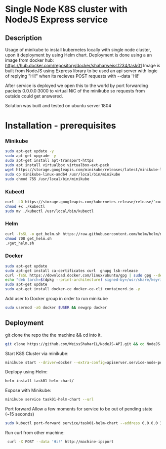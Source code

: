 # Single Node K8S cluster with NodeJS Express service

## Description
Usage of minikube to install kubernetes locally with single node cluster, upon it deployment by using Helm chart.
Deployment is done using a an image from docker hub:
https://hub.docker.com/repository/docker/shaharweiss1234/task01
Image is built from NodeJS using Express library to be used an api server with logic of replying "Hi!" when its recieves POST requests with --data 'Hi!'

After service is deployed we open this to the world by port forwarding packets 0.0.0.0:3000 to virtual NiC of the minikube so requests from outside could get answered.

Solution was built and tested on ubuntu server 1804

# Installation - prerequisites
### Minikube

```sh
sudo apt-get update -y
sudo apt-get upgrade -y
sudo apt-get install apt-transport-https
sudo apt install virtualbox virtualbox-ext-pack
wget https://storage.googleapis.com/minikube/releases/latest/minikube-linux-amd64
sudo cp minikube-linux-amd64 /usr/local/bin/minikube
sudo chmod 755 /usr/local/bin/minikube
```

### Kubectl
```sh
curl -LO https://storage.googleapis.com/kubernetes-release/release/`curl -s https://storage.googleapis.com/kubernetes-release/release/stable.txt`/bin/linux/amd64/kubectl
chmod +x ./kubectl
sudo mv ./kubectl /usr/local/bin/kubectl
```
### Helm
```sh
curl -fsSL -o get_helm.sh https://raw.githubusercontent.com/helm/helm/main/scripts/get-helm-3
chmod 700 get_helm.sh
./get_helm.sh
```

### Docker
```sh
sudo apt-get update
sudo apt-get install ca-certificates curl  gnupg lsb-release
curl -fsSL https://download.docker.com/linux/ubuntu/gpg | sudo gpg --dearmor -o /usr/share/keyrings/docker-archive-keyring.gpg
echo "deb [arch=$(dpkg --print-architecture) signed-by=/usr/share/keyrings/docker-archive-keyring.gpg] https://download.docker.com/linux/ubuntu $(lsb_release -cs) stable" | sudo tee /etc/apt/sources.list.d/docker.list > /dev/null
sudo apt-get update
sudo apt-get install docker-ce docker-ce-cli containerd.io -y
```
Add user to Docker group in order to run minikube
```sh
sudo usermod -aG docker $USER && newgrp docker
```
## Deployment
git clone the repo the the machine && cd into it.
```sh
git clone https://github.com/WeissShaharIL/NodeJS-API.git && cd NodeJS-API
```
Start K8S Cluster via minikube:
 ```sh
 minikube start --driver=docker --extra-config=apiserver.service-node-port-range=1-65535
 ```
 Deplopy using Helm:
 ```sh
 helm install task01 helm-chart/
 ```
  Expose with Minikube:
 ```sh
 minikube service task01-helm-chart --url
 ```
 Port forward
 Allow a few moments for service to be out of pending state (~15 seconds)
 ```sh
 sudo kubectl port-forward service/task01-helm-chart --address 0.0.0.0 3000:3000
 ```
  Run curl from other machine:
 ```sh
  curl -X POST --data 'Hi!' http://machine-ip:port
 ```
